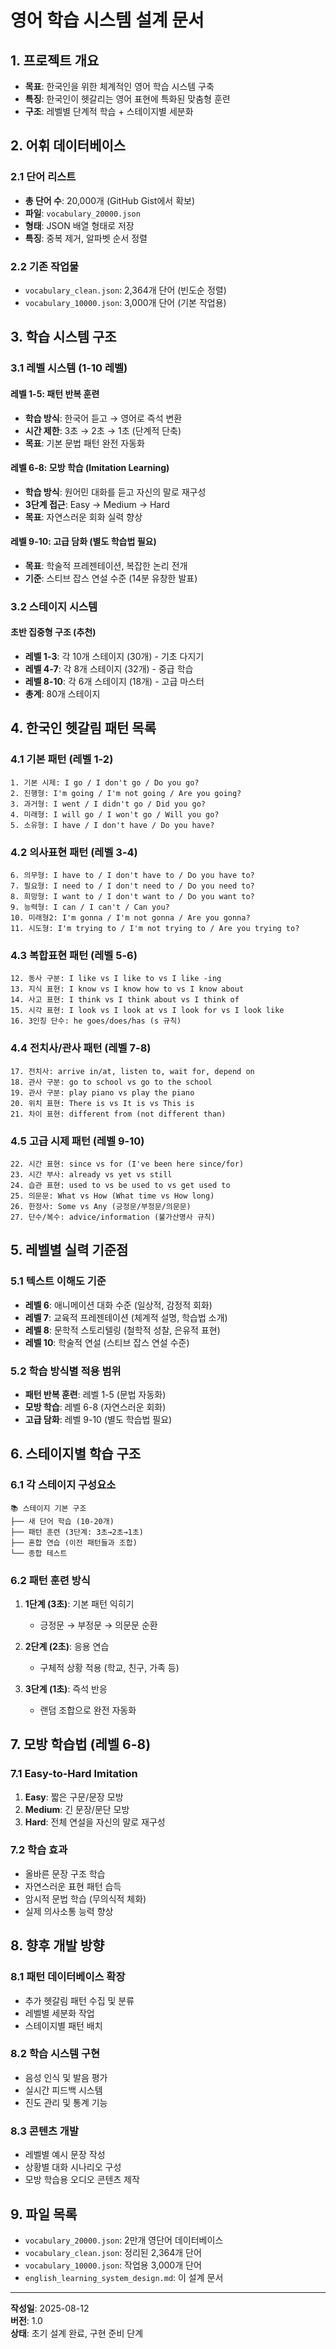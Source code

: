 # 영어 학습 시스템 설계 문서

## 1. 프로젝트 개요
- **목표**: 한국인을 위한 체계적인 영어 학습 시스템 구축
- **특징**: 한국인이 헷갈리는 영어 표현에 특화된 맞춤형 훈련
- **구조**: 레벨별 단계적 학습 + 스테이지별 세분화

## 2. 어휘 데이터베이스
### 2.1 단어 리스트
- **총 단어 수**: 20,000개 (GitHub Gist에서 확보)
- **파일**: `vocabulary_20000.json`
- **형태**: JSON 배열 형태로 저장
- **특징**: 중복 제거, 알파벳 순서 정렬

### 2.2 기존 작업물
- `vocabulary_clean.json`: 2,364개 단어 (빈도순 정렬)
- `vocabulary_10000.json`: 3,000개 단어 (기본 작업용)

## 3. 학습 시스템 구조

### 3.1 레벨 시스템 (1-10 레벨)
#### 레벨 1-5: 패턴 반복 훈련
- **학습 방식**: 한국어 듣고 → 영어로 즉석 변환
- **시간 제한**: 3초 → 2초 → 1초 (단계적 단축)
- **목표**: 기본 문법 패턴 완전 자동화

#### 레벨 6-8: 모방 학습 (Imitation Learning)
- **학습 방식**: 원어민 대화를 듣고 자신의 말로 재구성
- **3단계 접근**: Easy → Medium → Hard
- **목표**: 자연스러운 회화 실력 향상

#### 레벨 9-10: 고급 담화 (별도 학습법 필요)
- **목표**: 학술적 프레젠테이션, 복잡한 논리 전개
- **기준**: 스티브 잡스 연설 수준 (14분 유창한 발표)

### 3.2 스테이지 시스템
#### 초반 집중형 구조 (추천)
- **레벨 1-3**: 각 10개 스테이지 (30개) - 기초 다지기
- **레벨 4-7**: 각 8개 스테이지 (32개) - 중급 학습  
- **레벨 8-10**: 각 6개 스테이지 (18개) - 고급 마스터
- **총계**: 80개 스테이지

## 4. 한국인 헷갈림 패턴 목록

### 4.1 기본 패턴 (레벨 1-2)
```
1. 기본 시제: I go / I don't go / Do you go?
2. 진행형: I'm going / I'm not going / Are you going?
3. 과거형: I went / I didn't go / Did you go?
4. 미래형: I will go / I won't go / Will you go?
5. 소유형: I have / I don't have / Do you have?
```

### 4.2 의사표현 패턴 (레벨 3-4)
```
6. 의무형: I have to / I don't have to / Do you have to?
7. 필요형: I need to / I don't need to / Do you need to?
8. 희망형: I want to / I don't want to / Do you want to?
9. 능력형: I can / I can't / Can you?
10. 미래형2: I'm gonna / I'm not gonna / Are you gonna?
11. 시도형: I'm trying to / I'm not trying to / Are you trying to?
```

### 4.3 복합표현 패턴 (레벨 5-6)
```
12. 동사 구분: I like vs I like to vs I like -ing
13. 지식 표현: I know vs I know how to vs I know about
14. 사고 표현: I think vs I think about vs I think of
15. 시각 표현: I look vs I look at vs I look for vs I look like
16. 3인칭 단수: he goes/does/has (s 규칙)
```

### 4.4 전치사/관사 패턴 (레벨 7-8)
```
17. 전치사: arrive in/at, listen to, wait for, depend on
18. 관사 구분: go to school vs go to the school
19. 관사 구분: play piano vs play the piano
20. 위치 표현: There is vs It is vs This is
21. 차이 표현: different from (not different than)
```

### 4.5 고급 시제 패턴 (레벨 9-10)
```
22. 시간 표현: since vs for (I've been here since/for)
23. 시간 부사: already vs yet vs still
24. 습관 표현: used to vs be used to vs get used to
25. 의문문: What vs How (What time vs How long)
26. 한정사: Some vs Any (긍정문/부정문/의문문)
27. 단수/복수: advice/information (불가산명사 규칙)
```

## 5. 레벨별 실력 기준점

### 5.1 텍스트 이해도 기준
- **레벨 6**: 애니메이션 대화 수준 (일상적, 감정적 회화)
- **레벨 7**: 교육적 프레젠테이션 (체계적 설명, 학습법 소개)
- **레벨 8**: 문학적 스토리텔링 (철학적 성찰, 은유적 표현)
- **레벨 10**: 학술적 연설 (스티브 잡스 연설 수준)

### 5.2 학습 방식별 적용 범위
- **패턴 반복 훈련**: 레벨 1-5 (문법 자동화)
- **모방 학습**: 레벨 6-8 (자연스러운 회화)
- **고급 담화**: 레벨 9-10 (별도 학습법 필요)

## 6. 스테이지별 학습 구조

### 6.1 각 스테이지 구성요소
```
📚 스테이지 기본 구조
├── 새 단어 학습 (10-20개)
├── 패턴 훈련 (3단계: 3초→2초→1초)
├── 혼합 연습 (이전 패턴들과 조합)
└── 종합 테스트
```

### 6.2 패턴 훈련 방식
1. **1단계 (3초)**: 기본 패턴 익히기
   - 긍정문 → 부정문 → 의문문 순환
   
2. **2단계 (2초)**: 응용 연습
   - 구체적 상황 적용 (학교, 친구, 가족 등)
   
3. **3단계 (1초)**: 즉석 반응
   - 랜덤 조합으로 완전 자동화

## 7. 모방 학습법 (레벨 6-8)

### 7.1 Easy-to-Hard Imitation
1. **Easy**: 짧은 구문/문장 모방
2. **Medium**: 긴 문장/문단 모방
3. **Hard**: 전체 연설을 자신의 말로 재구성

### 7.2 학습 효과
- 올바른 문장 구조 학습
- 자연스러운 표현 패턴 습득
- 암시적 문법 학습 (무의식적 체화)
- 실제 의사소통 능력 향상

## 8. 향후 개발 방향

### 8.1 패턴 데이터베이스 확장
- 추가 헷갈림 패턴 수집 및 분류
- 레벨별 세분화 작업
- 스테이지별 패턴 배치

### 8.2 학습 시스템 구현
- 음성 인식 및 발음 평가
- 실시간 피드백 시스템
- 진도 관리 및 통계 기능

### 8.3 콘텐츠 개발
- 레벨별 예시 문장 작성
- 상황별 대화 시나리오 구성
- 모방 학습용 오디오 콘텐츠 제작

## 9. 파일 목록
- `vocabulary_20000.json`: 2만개 영단어 데이터베이스
- `vocabulary_clean.json`: 정리된 2,364개 단어
- `vocabulary_10000.json`: 작업용 3,000개 단어
- `english_learning_system_design.md`: 이 설계 문서

---

**작성일**: 2025-08-12  
**버전**: 1.0  
**상태**: 초기 설계 완료, 구현 준비 단계